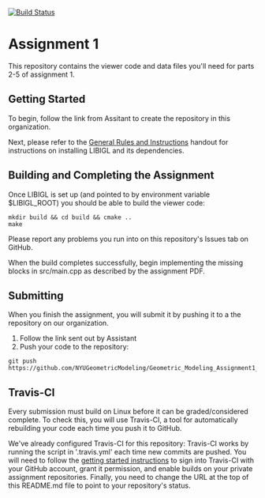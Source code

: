 [![Build Status](https://travis-ci.org/NYUGP17/Assignment_1.svg?branch=master)](https://travis-ci.org/NYUGP17/Assignment_1)
# Assignment 1

This repository contains the viewer code and data files you'll need for parts
2-5 of assignment 1.

## Getting Started
To begin, follow the link from Assitant to create the repository in this organization.

Next, please refer to the [General Rules and Instructions](https://github.com/danielepanozzo/gp/raw/master/guidelines.pdf)
handout for instructions on installing LIBIGL and its dependencies.

## Building and Completing the Assignment
Once LIBIGL is set up (and pointed to by environment variable $LIBIGL_ROOT) you
should be able to build the viewer code:
```
mkdir build && cd build && cmake ..
make
```
Please report any problems you run into on this repository's Issues tab on
GitHub.

When the build completes successfully, begin implementing the missing blocks in
src/main.cpp as described by the assignment PDF.

## Submitting
When you finish the assignment, you will submit it by pushing it to a the
repository on our organization.

1. Follow the link sent out by Assistant
2. Push your code to the repository:
```
git push https://github.com/NYUGeometricModeling/Geometric_Modeling_Assignment1_USER
```

## Travis-CI
Every submission must build on Linux before it can be graded/considered
complete. To check this, you will use Travis-CI, a tool for automatically
rebuilding your code each time you push it to GitHub.

We've already configured Travis-CI for this repository: Travis-CI works by
running the script in '.travis.yml' each time new commits are pushed. You will
need to follow the [getting started
instructions](https://travis-ci.com/getting_started) to sign into Travis-CI with
your GitHub account, grant it permission, and enable builds on your private
assignment repositories. Finally, you need to change the URL at the top of
this README.md file to point to your repository's status.
